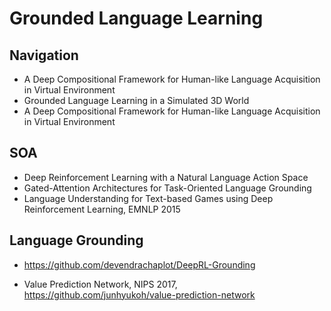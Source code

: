 # Grounded Language Learning

## Navigation
- A Deep Compositional Framework for Human-like Language Acquisition in Virtual Environment
- Grounded Language Learning in a Simulated 3D World
-  A Deep Compositional Framework for Human-like Language Acquisition in Virtual Environment

## SOA
- Deep Reinforcement Learning with a Natural Language Action Space
- Gated-Attention Architectures for Task-Oriented Language Grounding
- Language Understanding for Text-based Games using Deep Reinforcement Learning, EMNLP 2015

## Language Grounding
- https://github.com/devendrachaplot/DeepRL-Grounding

- Value Prediction Network, NIPS 2017, https://github.com/junhyukoh/value-prediction-network